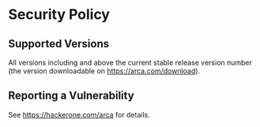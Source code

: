 # Security Policy

## Supported Versions

All versions including and above the current stable release version number (the version downloadable on https://arca.com/download).

## Reporting a Vulnerability

See https://hackerone.com/arca for details.
